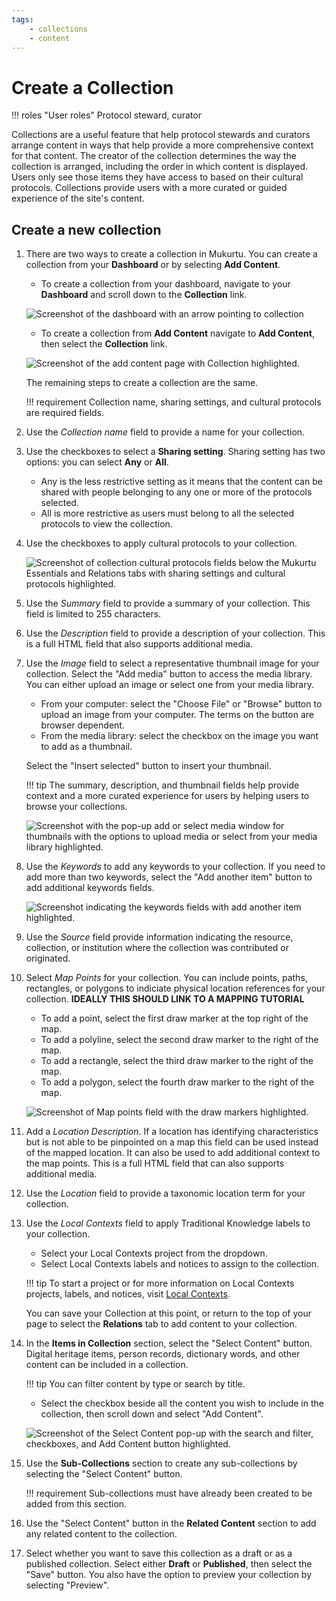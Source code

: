 ```yaml
---
tags: 
    - collections
    - content
---
```

# Create a Collection

!!! roles "User roles" 
    Protocol steward, curator

Collections are a useful feature that help protocol stewards and curators arrange content in ways that help provide a more comprehensive context for that content. The creator of the collection determines the way the collection is arranged, including the order in which content is displayed. Users only see those items they have access to based on their cultural protocols. Collections provide users with a more curated or guided experience of the site's content. 

## Create a new collection 

1. There are two ways to create a collection in Mukurtu. You can create a collection from your **Dashboard** or by selecting **Add Content**.
    
    - To create a collection from your dashboard, navigate to your **Dashboard** and scroll down to the **Collection** link. 

    ![Screenshot of the dashboard with an arrow pointing to collection](../_embeds/collections_how_to1.png)

    - To create a collection from **Add Content** navigate to **Add Content**, then select the **Collection** link.

    ![Screenshot of the add content page with Collection highlighted.](../_embeds/collections_how_to8.png)

    The remaining steps to create a collection are the same.

    !!! requirement
        Collection name, sharing settings, and cultural protocols are required fields.

2. Use the *Collection name* field to provide a name for your collection. 
3. Use the checkboxes to select a **Sharing setting**. Sharing setting has two options: you can select **Any** or **All**. 

    - Any is the less restrictive setting as it means that the content can be shared with people belonging to any one or more of the protocols selected. 
    - All is more restrictive as users must belong to all the selected protocols to view the collection. 

4. Use the checkboxes to apply cultural protocols to your collection. 
    
    ![Screenshot of collection cultural protocols fields below the Mukurtu Essentials and Relations tabs with sharing settings and cultural protocols highlighted.](../_embeds/collections_how_to2.png)

5. Use the *Summary* field to provide a summary of your collection. This field is limited to 255 characters. 
6. Use the *Description* field to provide a description of your collection. This is a full HTML field that also supports additional media.
7. Use the *Image* field to select a representative thumbnail image for your collection. Select the "Add media" button to access the media library. You can either upload an image or select one from your media library.

    - From your computer: select the "Choose File" or "Browse" button to upload an image from your computer. The terms on the button are browser dependent. 
    - From the media library: select the checkbox on the image you want to add as a thumbnail. 

    Select the "Insert selected" button to insert your thumbnail.

    !!! tip
        The summary, description, and thumbnail fields help provide context and a more curated experience for users by helping users to browse your collections.
   
    ![Screenshot with the pop-up add or select media window for thumbnails with the options to upload media or select from your media library highlighted.](../_embeds/collections_how_to3.png)

8. Use the *Keywords* to add any keywords to your collection. If you need to add more than two keywords, select the "Add another item" button to add additional keywords fields.

    ![Screenshot indicating the keywords fields with add another item highlighted.](../_embeds/collections_how_to4.png)

9. Use the *Source* field provide information indicating the resource, collection, or institution where the collection was contributed or originated.  
10. Select *Map Points* for your collection. You can include points, paths, rectangles, or polygons to indiciate physical location references for your collection. **IDEALLY THIS SHOULD LINK TO A MAPPING TUTORIAL**
    - To add a point, select the first draw marker at the top right of the map. 
    - To add a polyline, select the second draw marker to the right of the map.
    - To add a rectangle, select the third draw marker to the right of the map.
    - To add a polygon, select the fourth draw marker to the right of the map. 

    ![Screenshot of Map points field with the draw markers highlighted.](../_embeds/collections_how_to5.png)

11. Add a *Location Description*. If a location has identifying characteristics but is not able to be pinpointed on a map this field can be used instead of the mapped location. It can also be used to add additional context to the map points. This is a full HTML field that can also supports additional media.
12. Use the *Location* field to provide a taxonomic location term for your collection.
13. Use the *Local Contexts* field to apply Traditional Knowledge labels to your collection. 
    - Select your Local Contexts project from the dropdown. 
    - Select Local Contexts labels and notices to assign to the collection. 
    
    !!! tip
        To start a project or for more information on Local Contexts projects, labels, and notices, visit [Local Contexts](https://localcontexts.org/).
    
    You can save your Collection at this point, or return to the top of your page to select the **Relations** tab to add content to your collection.

14. In the **Items in Collection** section, select the "Select Content" button. Digital heritage items, person records, dictionary words, and other content can be included in a collection. 

    !!! tip 
        You can filter content by type or search by title.

    - Select the checkbox beside all the content you wish to include in the collection, then scroll down and select "Add Content".

    ![Screenshot of the Select Content pop-up with the search and filter, checkboxes, and Add Content button highlighted.](../_embeds/collections_how_to7.png)

15. Use the **Sub-Collections** section to create any sub-collections by selecting the "Select Content" button. 

    !!! requirement
        Sub-collections must have already been created to be added from this section.

16. Use the "Select Content" button in the **Related Content** section to add any related content to the collection.
17. Select whether you want to save this collection as a draft or as a published collection. Select either **Draft** or **Published**, then select the "Save" button. You also have the option to preview your collection by selecting "Preview".